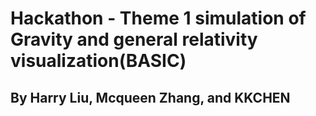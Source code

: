 # Hackathon - Theme 1 simulation of Gravity and general relativity visualization(BASIC)
## By Harry Liu, Mcqueen Zhang, and KKCHEN

